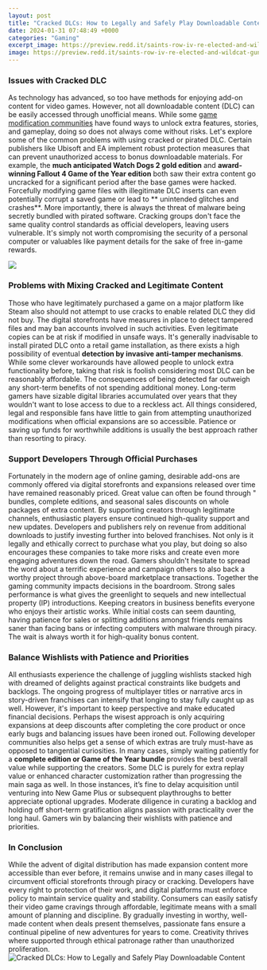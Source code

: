 ```yaml
---
layout: post
title: "Cracked DLCs: How to Legally and Safely Play Downloadable Content"
date: 2024-01-31 07:48:49 +0000
categories: "Gaming"
excerpt_image: https://preview.redd.it/saints-row-iv-re-elected-and-wildcat-gun-machine-are-free-v0-ncs1kvmorp4a1.png?width=1080&amp;crop=smart&amp;auto=webp&amp;s=6abddca197bfe7c5985d7a771bc488655aaf9bb5
image: https://preview.redd.it/saints-row-iv-re-elected-and-wildcat-gun-machine-are-free-v0-ncs1kvmorp4a1.png?width=1080&amp;crop=smart&amp;auto=webp&amp;s=6abddca197bfe7c5985d7a771bc488655aaf9bb5
---
```


### Issues with Cracked DLC
As technology has advanced, so too have methods for enjoying add-on content for video games. However, not all downloadable content (DLC) can be easily accessed through unofficial means. While some [game modification communities](https://store.fi.io.vn/funny-video-gamer-xmas-i-paused-my-game-to-be-here-christmas-24/women&) have found ways to unlock extra features, stories, and gameplay, doing so does not always come without risks. Let's explore some of the common problems with using cracked or pirated DLC.
Certain publishers like Ubisoft and EA implement robust protection measures that can prevent unauthorized access to bonus downloadable materials. For example, the **much anticipated Watch Dogs 2 gold edition** and **award-winning Fallout 4 Game of the Year edition** both saw their extra content go uncracked for a significant period after the base games were hacked. Forcefully modifying game files with illegitimate DLC inserts can even potentially corrupt a saved game or lead to ** unintended glitches and crashes**. 
More importantly, there is always the threat of malware being secretly bundled with pirated software. Cracking groups don't face the same quality control standards as official developers, leaving users vulnerable. It's simply not worth compromising the security of a personal computer or valuables like payment details for the sake of free in-game rewards.

![](https://i.ytimg.com/vi/GApoOwwgRa4/hqdefault.jpg)
### Problems with Mixing Cracked and Legitimate Content  
Those who have legitimately purchased a game on a major platform like Steam also should not attempt to use cracks to enable related DLC they did not buy. The digital storefronts have measures in place to detect tampered files and may ban accounts involved in such activities. Even legitimate copies can be at risk if modified in unsafe ways.
It's generally inadvisable to install pirated DLC onto a retail game installation, as there exists a high possibility of eventual **detection by invasive anti-tamper mechanisms**. While some clever workarounds have allowed people to unlock extra functionality before, taking that risk is foolish considering most DLC can be reasonably affordable. The consequences of being detected far outweigh any short-term benefits of not spending additional money.
Long-term gamers have sizable digital libraries accumulated over years that they wouldn't want to lose access to due to a reckless act. All things considered, legal and responsible fans have little to gain from attempting unauthorized modifications when official expansions are so accessible. Patience or saving up funds for worthwhile additions is usually the best approach rather than resorting to piracy.
### Support Developers Through Official Purchases  
Fortunately in the modern age of online gaming, desirable add-ons are commonly offered via digital storefronts and expansions released over time have remained reasonably priced. Great value can often be found through " bundles, complete editions, and seasonal sales discounts on whole packages of extra content. By supporting creators through legitimate channels, enthusiastic players ensure continued high-quality support and new updates.
Developers and publishers rely on revenue from additional downloads to justify investing further into beloved franchises. Not only is it legally and ethically correct to purchase what you play, but doing so also encourages these companies to take more risks and create even more engaging adventures down the road. Gamers shouldn't hesitate to spread the word about a terrific experience and campaign others to also back a worthy project through above-board marketplace transactions.
Together the gaming community impacts decisions in the boardroom. Strong sales performance is what gives the greenlight to sequels and new intellectual property (IP) introductions. Keeping creators in business benefits everyone who enjoys their artistic works. While initial costs can seem daunting, having patience for sales or splitting additions amongst friends remains saner than facing bans or infecting computers with malware through piracy. The wait is always worth it for high-quality bonus content.
### Balance Wishlists with Patience and Priorities
All enthusiasts experience the challenge of juggling wishlists stacked high with dreamed of delights against practical constraints like budgets and backlogs. The ongoing progress of multiplayer titles or narrative arcs in story-driven franchises can intensify that longing to stay fully caught up as well. However, it's important to keep perspective and make educated financial decisions. 
Perhaps the wisest approach is only acquiring expansions at deep discounts after completing the core product or once early bugs and balancing issues have been ironed out. Following developer communities also helps get a sense of which extras are truly must-have as opposed to tangential curiosities. In many cases, simply waiting patiently for a **complete edition or Game of the Year bundle** provides the best overall value while supporting the creators.
Some DLC is purely for extra replay value or enhanced character customization rather than progressing the main saga as well. In those instances, it’s fine to delay acquisition until venturing into New Game Plus or subsequent playthroughs to better appreciate optional upgrades. Moderate diligence in curating a backlog and holding off short-term gratification aligns passion with practicality over the long haul. Gamers win by balancing their wishlists with patience and priorities.
### In Conclusion
While the advent of digital distribution has made expansion content more accessible than ever before, it remains unwise and in many cases illegal to circumvent official storefronts through piracy or cracking. Developers have every right to protection of their work, and digital platforms must enforce policy to maintain service quality and stability. Consumers can easily satisfy their video game cravings through affordable, legitimate means with a small amount of planning and discipline. By gradually investing in worthy, well-made content when deals present themselves, passionate fans ensure a continual pipeline of new adventures for years to come. Creativity thrives where supported through ethical patronage rather than unauthorized proliferation.
![Cracked DLCs: How to Legally and Safely Play Downloadable Content](https://preview.redd.it/saints-row-iv-re-elected-and-wildcat-gun-machine-are-free-v0-ncs1kvmorp4a1.png?width=1080&amp;crop=smart&amp;auto=webp&amp;s=6abddca197bfe7c5985d7a771bc488655aaf9bb5)